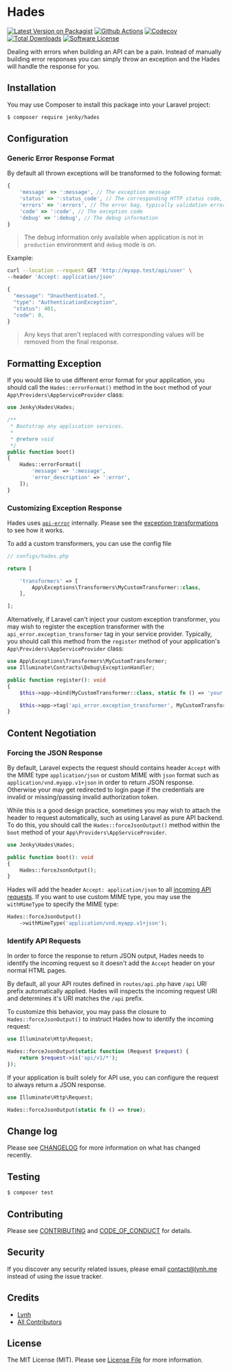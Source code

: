 # Hades

[![Latest Version on Packagist][ico-version]][link-packagist]
[![Github Actions][ico-gh-actions]][link-gh-actions]
[![Codecov][ico-codecov]][link-codecov]
[![Total Downloads][ico-downloads]][link-downloads]
[![Software License][ico-license]](LICENSE.md)

Dealing with errors when building an API can be a pain. Instead of manually building error responses you can simply throw an exception and the Hades will handle the response for you.

## Installation

You may use Composer to install this package into your Laravel project:

``` bash
$ composer require jenky/hades
```

## Configuration

### Generic Error Response Format

By default all thrown exceptions will be transformed to the following format:

```js
{
    'message' => ':message', // The exception message
    'status' => ':status_code', // The corresponding HTTP status code, default to 500
    'errors' => ':errors', // The error bag, typically validation error messages
    'code' => ':code', // The exception code
    'debug' => ':debug', // The debug information
}
```

> The debug information only available when application is not in `production` environment and `debug` mode is on.

Example:

```bash
curl --location --request GET 'http://myapp.test/api/user' \
--header 'Accept: application/json'
```

```js
{
  "message": "Unauthenticated.",
  "type": "AuthenticationException",
  "status": 401,
  "code": 0,
}
```

> Any keys that aren't replaced with corresponding values will be removed from the final response.

## Formatting Exception

If you would like to use different error format for your application, you should call the `Hades::errorFormat()` method in the `boot` method of your `App\Providers\AppServiceProvider` class:

```php
use Jenky\Hades\Hades;

/**
 * Bootstrap any application services.
 *
 * @return void
 */
public function boot()
{
    Hades::errorFormat([
        'message' => ':message',
        'error_description' => ':error',
    ]);
}
```

### Customizing Exception Response

Hades uses [`api-error`](https://github.com/jenky/api-error) internally. Please see the [exception transformations](https://github.com/jenky/api-error?tab=readme-ov-file#exception-transformations) to see how it works.

To add a custom transformers, you can use the config file

```php
// configs/hades.php

return [

    'transformers' => [
        App\Exceptions\Transformers\MyCustomTransformer::class,
    ],

];
```

Alternatively, if Laravel can't inject your custom exception transformer, you may wish to register the exception transformer with the `api_error.exception_transformer` tag in your service provider. Typically, you should call this method from the `register` method of your application's `App\Providers\AppServiceProvider` class:

```php
use App\Exceptions\Transformers\MyCustomTransformer;
use Illuminate\Contracts\Debug\ExceptionHandler;

public function register(): void
{
    $this->app->bind(MyCustomTransformer::class, static fn () => 'your binding logic');

    $this->app->tag('api_error.exception_transformer', MyCustomTransformer::class);
}
```

## Content Negotiation

### Forcing the JSON Response

By default, Laravel expects the request should contains header `Accept` with the MIME type `application/json` or custom MIME with `json` format such as `application/vnd.myapp.v1+json` in order to return JSON response. Otherwise your may get redirected to login page if the credentials are invalid or missing/passing invalid authorization token.

While this is a good design practice, sometimes you may wish to attach the header to request automatically, such as using Laravel as pure API backend. To do this, you should call the `Hades::forceJsonOutput()` method within the `boot` method of your `App\Providers\AppServiceProvider`.

```php
use Jenky\Hades\Hades;

public function boot(): void
{
    Hades::forceJsonOutput();
}
```

Hades will add the header `Accept: application/json` to all [incoming API requests](#identify-api-requests). If you want to use custom MIME type, you may use the `withMimeType` to specify the MIME type:

```php
Hades::forceJsonOutput()
    ->withMimeType('application/vnd.myapp.v1+json');
```

### Identify API Requests

In order to force the response to return JSON output, Hades needs to identify the incoming request so it doesn't add the `Accept` header on your normal HTML pages.

By default, all your API routes defined in `routes/api.php` have `/api` URI prefix automatically applied. Hades will inspects the incoming request URI and determines it's URI matches the `/api` prefix.

To customize this behavior, you may pass the closure to `Hades::forceJsonOutput()` to instruct Hades how to identify the incoming request:

```php
use Illuminate\Http\Request;

Hades::forceJsonOutput(static function (Request $request) {
    return $request->is('api/v1/*');
});
```

If your application is built solely for API use, you can configure the request to always return a JSON response.

```php
use Illuminate\Http\Request;

Hades::forceJsonOutput(static fn () => true);
```

## Change log

Please see [CHANGELOG](CHANGELOG.md) for more information on what has changed recently.

## Testing

``` bash
$ composer test
```

## Contributing

Please see [CONTRIBUTING](CONTRIBUTING.md) and [CODE_OF_CONDUCT](CODE_OF_CONDUCT.md) for details.

## Security

If you discover any security related issues, please email contact@lynh.me instead of using the issue tracker.

## Credits

- [Lynh][link-author]
- [All Contributors][link-contributors]

## License

The MIT License (MIT). Please see [License File](LICENSE.md) for more information.

[ico-version]: https://img.shields.io/packagist/v/jenky/hades.svg?logo=packagist&style=for-the-badge
[ico-license]: https://img.shields.io/badge/license-MIT-brightgreen.svg?style=for-the-badge
[ico-travis]: https://img.shields.io/travis/jenky/hades/master.svg?style=for-the-badge
[ico-scrutinizer]: https://img.shields.io/scrutinizer/coverage/g/jenky/hades.svg?style=for-the-badge
[ico-code-quality]: https://img.shields.io/scrutinizer/g/jenky/hades.svg?style=for-the-badge
[ico-downloads]: https://img.shields.io/packagist/dt/jenky/hades.svg?style=for-the-badge
[ico-gh-actions]: https://img.shields.io/github/actions/workflow/status/jenky/hades/testing.yml?branch=master&label=actions&logo=github&style=for-the-badge
[ico-codecov]: https://img.shields.io/codecov/c/github/jenky/hades?logo=codecov&style=for-the-badge

[link-packagist]: https://packagist.org/packages/jenky/hades
[link-travis]: https://travis-ci.org/jenky/hades
[link-scrutinizer]: https://scrutinizer-ci.com/g/jenky/hades/code-structure
[link-code-quality]: https://scrutinizer-ci.com/g/jenky/hades
[link-downloads]: https://packagist.org/packages/jenky/hades
[link-author]: https://github.com/jenky
[link-contributors]: ../../contributors
[link-gh-actions]: https://github.com/jenky/hades/actions
[link-codecov]: https://codecov.io/gh/jenky/hades
